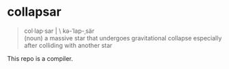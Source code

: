 # collapsar

> col·​lap·​sar | \ kə-ˈlap-ˌsär \
> (noun) a massive star that undergoes gravitational collapse especially after colliding with another star

This repo is a compiler.
